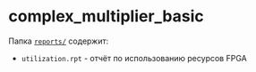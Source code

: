 # complex_multiplier_basic
Папка [`reports/`](./reports/) содержит:
- `utilization.rpt` - отчёт по использованию ресурсов FPGA
